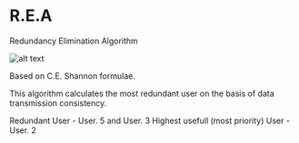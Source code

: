 # R.E.A
Redundancy Elimination Algorithm

![alt text](https://github.com/adityasingh11/R.E.A/blob/master/Untitled.jpg)

Based on C.E. Shannon formulae.

This algorithm calculates the most redundant user on the basis of data transmission consistency. 

Redundant User - User. 5 and User. 3
Highest usefull (most priority) User - User. 2
